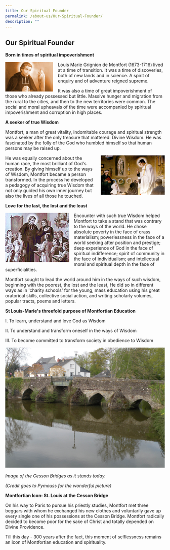 ```yaml
---
title: Our Spiritual Founder
permalink: /about-us/Our-Spiritual-Founder/
description: ""
---
```

## Our Spiritual Founder


**Born in times of spiritual impoverishment**

<img src="/images/Louis%20Marie%20Grignion%20de%20Montfort.jpeg" style= "width: 30%; margin-right:15px;" align = "left"> Louis Marie Grignion de Montfort (1673-1716) lived at a time of transition. It was a time of discoveries, both of new lands and in science. A spirit of enquiry and of adventure reigned supreme.

It was also a time of great impoverishment of those who already possessed but little. Massive hunger and migration from the rural to the cities, and then to the new territories were common. The social and moral upheavals of the time were accompanied by spiritual impoverishment and corruption in high places.

**A seeker of true Wisdom**

Montfort, a man of great vitality, indomitable courage and spiritual strength was a seeker after the only treasure that mattered: Divine Wisdom. He was fascinated by the folly of the God who humbled himself so that human persons may be raised up.

<img src="/images/Louis%20Marie%20Grignion%20de%20Montfort%20with%20Religious.jpeg" style= "width: 40%; margin-left:15px;" align = "right">

He was equally concerned about the human race, the most brilliant of God's creation. By giving himself up to the ways of Wisdom, Montfort became a person transformed. In the process he developed a pedagogy of acquiring true Wisdom that not only guided his own inner journey but also the lives of all those he touched.

**Love for the last, the lost and the least**

<img src="/images/Louis%20Marie%20Grignion%20de%20Montfort%20with%20children.jpeg" style= "width: 40%; margin-right:15px;" align = "left">

Encounter with such true Wisdom helped Montfort to take a stand that was contrary to the ways of the world. He chose absolute poverty in the face of crass materialism; powerlessness in the face of a world seeking after position and prestige; deep experience of God in the face of spiritual indifference; spirit of community in the face of individualism; and intellectual moral and spiritual depth in the face of superficialities.

Montfort sought to lead the world around him in the ways of such wisdom, beginning with the poorest, the lost and the least, He did so in different ways as in 'charity schools' for the young, mass education using his great oratorical skills, collective social action, and writing scholarly volumes, popular tracts, poems and letters.

**St Louis-Marie's threefold purpose of Montfortian Education**

I.  To learn, understand and love God as Wisdom
    
II.  To understand and transform oneself in the ways of Wisdom  
    
III.  To become committed to transform society in obedience to Wisdom

![](/images/Cesson%20Bridges.jpeg)

_Image of the Cesson Bridges as it stands today._

_(Credit goes to Pymouss for the wonderful picture)_

  

**Montfortian Icon: St. Louis at the Cesson Bridge**  
  
On his way to Paris to pursue his priestly studies, Montfort met three beggars with whom he exchanged his new clothes and voluntarily gave up every single one of his possessions at the Cesson Bridge. Montfort radically decided to become poor for the sake of Christ and totally depended on Divine Providence.

Till this day - 300 years after the fact, this moment of selflessness remains an icon of Montfortian education and spirituality.

